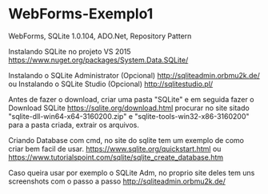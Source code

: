 # WebForms-Exemplo1

WebForms, SQLite 1.0.104, ADO.Net, Repository Pattern

Instalando SQLite no projeto VS 2015 https://www.nuget.org/packages/System.Data.SQLite/

Instalando o SQLite Administrator (Opcional) http://sqliteadmin.orbmu2k.de/
ou
Instalando o SQLite Studio (Opcional) http://sqlitestudio.pl/

Antes de fazer o download, criar uma pasta "SQLite" e em seguida fazer o
Download SQLite https://sqlite.org/download.html 
procurar no site sitado "sqlite-dll-win64-x64-3160200.zip" e "sqlite-tools-win32-x86-3160200"
para a pasta criada, extrair os arquivos.

Criando Database com cmd, no site do sqlite tem um exemplo de como criar bem facil de usar.
https://www.sqlite.org/quickstart.html ou https://www.tutorialspoint.com/sqlite/sqlite_create_database.htm

Caso queira usar por exemplo o SQLite Adm, no proprio site deles tem uns screenshots com
o passo a passo http://sqliteadmin.orbmu2k.de/

